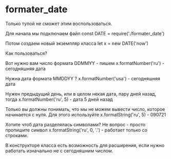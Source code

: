 # formater_date
Только тупой не сможет этим воспользоваться. 

Для начала мы подключаем файл
const DATE = require('./formater_date')

Потом создаем новый экземпляр класса
let x = new DATE('now')

Как пользоваться? 

Вот нужно вам число формата DDMMYY - пишем
x.formatNumber('ru') - сегодняшняя дата

Нужна дата формата MMDDYY ?
x.formatNumber('usa') - сегодняшняя дата

Нужен предыдущий день, или в целом некая дата, пару дней назад, тогда
x.formatNumber('ru', 5) - дата 5 дней назад

Только вы должны понимать, что мы не можем вывести число, которое начинается с нуля. 
Для этого используйте
x.formatString('ru', 5) - 090721

Хотите чтоб дата разделялась символами? Не вопрос - просто пропишите символ
x.formatString('ru', 0, '.') - работает только со строками.

В конструкторе класса есть возможность для расширения, если нужно работать изначально не с сегодняшним числом.
